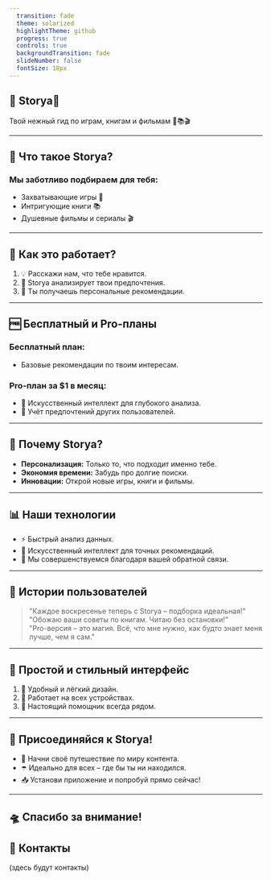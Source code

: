 ```yaml
---
  transition: fade
  theme: solarized
  highlightTheme: github
  progress: true
  controls: true
  backgroundTransition: fade
  slideNumber: false
  fontSize: 18px
---
```

<section data-background-color="#E6E6FA">  

# 💜 **Storya**💜  
Твой нежный гид по играм, книгам и фильмам 👾📚🎬  

</section>

---

<section data-background-color="#F9F6FF">  

## 🌸 Что такое **Storya**?  
### Мы заботливо подбираем для тебя:  
- Захватывающие игры 👾  
- Интригующие книги 📚  
- Душевные фильмы и сериалы 🎬  

</section>

---

<section data-background-color="#E6E6FA"> 

## 🦄 Как это работает?  
1. 💡 Расскажи нам, что тебе нравится.  
2. 🤖 Storya анализирует твои предпочтения.  
3. 🔮 Ты получаешь персональные рекомендации.  

</section>

---

<section data-background-color="#F4F3FF">  

## 🆓 Бесплатный и Pro-планы  

### Бесплатный план:  
- Базовые рекомендации по твоим интересам.  

### Pro-план за $1 в месяц:  
- 🤖 Искусственный интеллект для глубокого анализа.  
- 🌟 Учёт предпочтений других пользователей. 

</section>

---

<section data-background-color="#E6E6FA">  

## 💜 Почему **Storya**?  
- **Персонализация:** Только то, что подходит именно тебе.  
- **Экономия времени:** Забудь про долгие поиски.  
- **Инновации:** Открой новые игры, книги и фильмы.

</section>

---

<section data-background-color="#F9F6FF">  

## 📊 Наши технологии  
- ⚡ Быстрый анализ данных.  
- 🤖 Искусственный интеллект для точных рекомендаций.  
- 💬 Мы совершенствуемся благодаря вашей обратной связи.  

</section>

---

<section data-background-color="#E6E6FA">  

## 🪷 Истории пользователей  
> "Каждое воскресенье теперь с Storya – подборка идеальная!"  
> "Обожаю ваши советы по книгам. Читаю без остановки!"  
> "Pro-версия – это магия. Всё, что мне нужно, как будто знает меня лучше, чем я сам."  

</section>

---

<section data-background-color="#F9F6FF">  

## 📱 Простой и стильный интерфейс  
1. 🌈 Удобный и лёгкий дизайн.  
2. 📲 Работает на всех устройствах.  
3. 💜 Настоящий помощник всегда рядом.  

</section>

---

<section data-background-color="#E6E6FA">  

## 🌟 Присоединяйся к **Storya**!  
- 🚀 Начни своё путешествие по миру контента.  
- ☂️ Идеально для всех – где бы ты ни находился.  
- 📥 Установи приложение и попробуй прямо сейчас!  

</section>

---

<section data-background-color="#F9F6FF">  

# 🛸 Спасибо за внимание!  
## 📧 Контакты  
(здесь будут контакты)  

</section>

